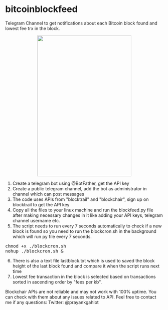 # bitcoinblockfeed

Telegram Channel to get notifications about each Bitcoin block found and lowest fee trx in the block.

<p align="center"> <img src="https://github.com/prayank23/bitcoinblockfeed/blob/master/screenshot.jpg?raw=true" width="300" height="450"/> </p>



1. Create a telegram bot using @BotFather, get the API key
2. Create a public telegram channel, add the bot as administrator in channel which can post messages
3. The code uses APIs from "blocktrail" and "blockchair", sign up on blocktrail to get the API key
4. Copy all the files to your linux machine and run the blockfeed.py file after making necessary changes in it like adding your API keys, telegram channel username etc.
5. The script needs to run every 7 seconds automatically to check if a new block is found so you need to run the blockcron.sh in the background which will run py file every 7 seconds. 
<pre>chmod +x ./blockcron.sh
nohup ./blockcron.sh &</pre>
6. There is also a text file lastblock.txt which is used to saved the block height of the last block found and compare it when the script runs next time
7. Lowest fee transaction in the block is selected based on transactions sorted in ascending order by "fees per kb". 

Blockchair APIs are not reliable and may not work with 100% uptime. You can check with them about any issues related to API. Feel free to contact me if any questions: Twitter: @prayankgahlot
